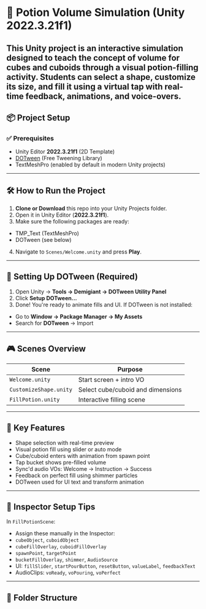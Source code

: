 
# 🧪 Potion Volume Simulation (Unity 2022.3.21f1)
This Unity project is an interactive simulation designed to teach the concept of **volume for cubes and cuboids** through a visual potion-filling activity. Students can select a shape, customize its size, and fill it using a virtual tap with real-time feedback, animations, and voice-overs.
---
## 📦 Project Setup
### ✅ Prerequisites
- Unity Editor **2022.3.21f1** (2D Template)
- [DOTween](http://dotween.demigiant.com/download.php) (Free Tweening Library)
- TextMeshPro (enabled by default in modern Unity projects)
---
## 🛠️ How to Run the Project
1. **Clone or Download** this repo into your Unity Projects folder.
2. Open it in Unity Editor (**2022.3.21f1**).
3. Make sure the following packages are ready:
- TMP_Text (TextMeshPro)
- DOTween (see below)
4. Navigate to `Scenes/Welcome.unity` and press **Play**.
---
## 🔌 Setting Up DOTween (Required)
1. Open Unity → **Tools → Demigiant → DOTween Utility Panel**
2. Click **Setup DOTween...**
3. Done! You're ready to animate fills and UI.
If DOTween is not installed:
- Go to **Window → Package Manager → My Assets**
- Search for **DOTween** → Import
---
## 🎮 Scenes Overview
| Scene | Purpose |
|-------|---------|
| `Welcome.unity` | Start screen + intro VO |
| `CustomizeShape.unity` | Select cube/cuboid and dimensions |
| `FillPotion.unity` | Interactive filling scene |
---
## 🎯 Key Features
- Shape selection with real-time preview
- Visual potion fill using slider or auto mode
- Cube/cuboid enters with animation from spawn point
- Tap bucket shows pre-filled volume
- Sync'd audio VOs: Welcome → Instruction → Success
- Feedback on perfect fill using shimmer particles
- DOTween used for UI text and transform animation
---
## 🔧 Inspector Setup Tips
In `FillPotionScene`:
- Assign these manually in the Inspector:
- `cubeObject`, `cuboidObject`
- `cubeFillOverlay`, `cuboidFillOverlay`
- `spawnPoint`, `targetPoint`
- `bucketFillOverlay`, `shimmer`, `AudioSource`
- UI: `fillSlider`, `startPourButton`, `resetButton`, `valueLabel`, `feedbackText`
- AudioClips: `voReady`, `voPouring`, `voPerfect`
---
## 📂 Folder Structure

